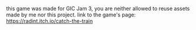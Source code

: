 this game was made for GIC Jam 3, you are neither allowed to reuse assets made by me nor this project.
link to the game's page: https://radint.itch.io/catch-the-train
